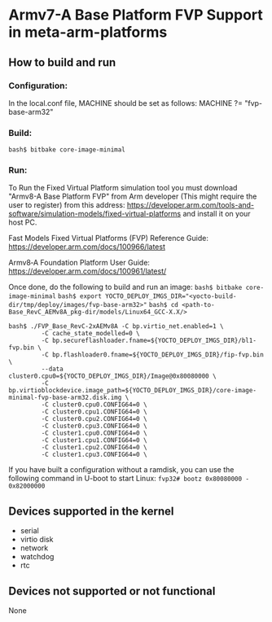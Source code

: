 # Armv7-A Base Platform FVP Support in meta-arm-platforms

## How to build and run

### Configuration:
In the local.conf file, MACHINE should be set as follows:
MACHINE ?= "fvp-base-arm32"

### Build:
```bash$ bitbake core-image-minimal```

### Run:
To Run the Fixed Virtual Platform simulation tool you must download "Armv8-A
Base Platform FVP" from Arm developer (This might require the user to
register) from this address:
https://developer.arm.com/tools-and-software/simulation-models/fixed-virtual-platforms
and install it on your host PC.

Fast Models Fixed Virtual Platforms (FVP) Reference Guide:
https://developer.arm.com/docs/100966/latest

Armv8‑A Foundation Platform User Guide:
https://developer.arm.com/docs/100961/latest/


Once done, do the following to build and run an image:
```bash$ bitbake core-image-minimal```
```bash$ export YOCTO_DEPLOY_IMGS_DIR="<yocto-build-dir/tmp/deploy/images/fvp-base-arm32>"```
```bash$ cd <path-to-Base_RevC_AEMv8A_pkg-dir/models/Linux64_GCC-X.X/>```
```
bash$ ./FVP_Base_RevC-2xAEMv8A -C bp.virtio_net.enabled=1 \
         -C cache_state_modelled=0 \
         -C bp.secureflashloader.fname=${YOCTO_DEPLOY_IMGS_DIR}/bl1-fvp.bin \
         -C bp.flashloader0.fname=${YOCTO_DEPLOY_IMGS_DIR}/fip-fvp.bin \
         --data cluster0.cpu0=${YOCTO_DEPLOY_IMGS_DIR}/Image@0x80080000 \
         -C bp.virtioblockdevice.image_path=${YOCTO_DEPLOY_IMGS_DIR}/core-image-minimal-fvp-base-arm32.disk.img \
         -C cluster0.cpu0.CONFIG64=0 \
         -C cluster0.cpu1.CONFIG64=0 \
         -C cluster0.cpu2.CONFIG64=0 \
         -C cluster0.cpu3.CONFIG64=0 \
         -C cluster1.cpu0.CONFIG64=0 \
         -C cluster1.cpu1.CONFIG64=0 \
         -C cluster1.cpu2.CONFIG64=0 \
         -C cluster1.cpu3.CONFIG64=0 \

```


If you have built a configuration without a ramdisk, you can use the following
command in U-boot to start Linux:
```fvp32# bootz 0x80080000 - 0x82000000```

## Devices supported in the kernel
- serial
- virtio disk
- network
- watchdog
- rtc

## Devices not supported or not functional
None
